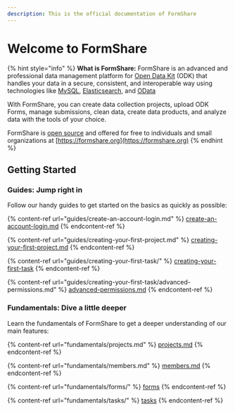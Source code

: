 ```yaml
---
description: This is the official documentation of FormShare
---
```


# Welcome to FormShare

{% hint style="info" %}
**What is FormShare:** FormShare is an advanced and professional data management platform for [Open Data Kit](https://docs.getodk.org/) (ODK) that handles your data in a secure, consistent, and interoperable way using technologies like [MySQL](https://www.mysql.com/products/community/), [Elasticsearch](https://www.elastic.co/), and [OData](https://www.odata.org/)

With FormShare, you can create data collection projects, upload ODK Forms, manage submissions, clean data, create data products, and analyze data with the tools of your choice.

FormShare is [open source](https://github.com/qlands/FormShare) and offered for free to individuals and small organizations at [https://formshare.org](https://formshare.org)
{% endhint %}

## Getting Started

### Guides: Jump right in

Follow our handy guides to get started on the basics as quickly as possible:

{% content-ref url="guides/create-an-account-login.md" %}
[create-an-account-login.md](guides/create-an-account-login.md)
{% endcontent-ref %}

{% content-ref url="guides/creating-your-first-project.md" %}
[creating-your-first-project.md](guides/creating-your-first-project.md)
{% endcontent-ref %}

{% content-ref url="guides/creating-your-first-task/" %}
[creating-your-first-task](guides/creating-your-first-task/)
{% endcontent-ref %}

{% content-ref url="guides/creating-your-first-task/advanced-permissions.md" %}
[advanced-permissions.md](guides/creating-your-first-task/advanced-permissions.md)
{% endcontent-ref %}

### Fundamentals: Dive a little deeper

Learn the fundamentals of FormShare to get a deeper understanding of our main features:

{% content-ref url="fundamentals/projects.md" %}
[projects.md](fundamentals/projects.md)
{% endcontent-ref %}

{% content-ref url="fundamentals/members.md" %}
[members.md](fundamentals/members.md)
{% endcontent-ref %}

{% content-ref url="fundamentals/forms/" %}
[forms](fundamentals/forms/)
{% endcontent-ref %}

{% content-ref url="fundamentals/tasks/" %}
[tasks](fundamentals/tasks/)
{% endcontent-ref %}
